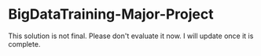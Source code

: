 # BigDataTraining-Major-Project
This solution is not final. Please don't evaluate it now. I will update once it is complete.
